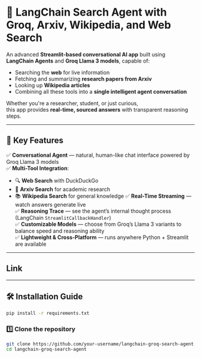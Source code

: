 # 🔎 LangChain Search Agent with Groq, Arxiv, Wikipedia, and Web Search

An advanced **Streamlit-based conversational AI app** built using  
**LangChain Agents** and **Groq Llama 3 models**, capable of:

- Searching the **web** for live information
- Fetching and summarizing **research papers from Arxiv**
- Looking up **Wikipedia articles**
- Combining all these tools into a **single intelligent agent conversation**

Whether you're a researcher, student, or just curious,  
this app provides **real-time, sourced answers** with transparent reasoning steps.

---

## 🚀 Key Features

✅ **Conversational Agent** — natural, human-like chat interface powered by Groq Llama 3 models  
✅ **Multi-Tool Integration**:
- 🔍 **Web Search** with DuckDuckGo
- 📄 **Arxiv Search** for academic research
- 📚 **Wikipedia Search** for general knowledge
✅ **Real-Time Streaming** — watch answers generate live  
✅ **Reasoning Trace** — see the agent’s internal thought process (LangChain `StreamlitCallbackHandler`)  
✅ **Customizable Models** — choose from Groq’s Llama 3 variants to balance speed and reasoning ability  
✅ **Lightweight & Cross-Platform** — runs anywhere Python + Streamlit are available  

---

## Link



---

## 🛠 Installation Guide
```bash
pip install -r requirements.txt
```

### 1️⃣ Clone the repository
```bash
git clone https://github.com/your-username/langchain-groq-search-agent.git
cd langchain-groq-search-agent
```
